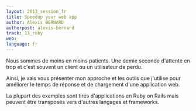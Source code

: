 ```yaml
---
layout: 2013_session_fr
title: Speedup your web app
author: Alexis BERNARD
authorpost: alexis-bernard
track: 13_ruby
web:
language: fr
---
```


Nous sommes de moins en moins patients. Une demie seconde d'attente en trop et c'est souvent un client ou un utilisateur de perdu.

Ainsi, je vais vous présenter mon approche et les outils que j'utilise pour améliorer le temps de réponse et de chargement d'une application web.

La plupart des exemples sont tirés d'applications en Ruby on Rails mais peuvent être transposés vers d'autres langages et frameworks.